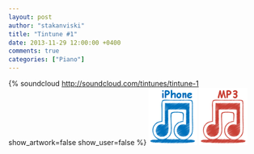 ```yaml
---
layout: post
author: "stakanviski"
title: "Tintune #1"
date: 2013-11-29 12:00:00 +0400
comments: true
categories: ["Piano"]
---
```

{% soundcloud http://soundcloud.com/tintunes/tintune-1 show_artwork=false show_user=false %}
[![iPhone ringtone](/images/iphone_icon.png)](/download/tintune_0001.m4r)
[![MP3 ringtone](/images/mp3_icon.png)](/download/tintune_0001.mp3)
